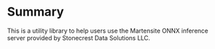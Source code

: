 # Summary

This is a utility library to help users use the Martensite ONNX inference server
provided by Stonecrest Data Solutions LLC.